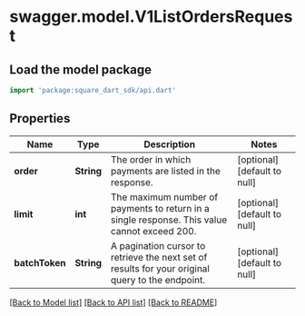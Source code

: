 # swagger.model.V1ListOrdersRequest

## Load the model package
```dart
import 'package:square_dart_sdk/api.dart'
```

## Properties
Name | Type | Description | Notes
------------ | ------------- | ------------- | -------------
**order** | **String** | The order in which payments are listed in the response. | [optional] [default to null]
**limit** | **int** | The maximum number of payments to return in a single response. This value cannot exceed 200. | [optional] [default to null]
**batchToken** | **String** | A pagination cursor to retrieve the next set of results for your original query to the endpoint. | [optional] [default to null]

[[Back to Model list]](../README.md#documentation-for-models) [[Back to API list]](../README.md#documentation-for-api-endpoints) [[Back to README]](../README.md)

